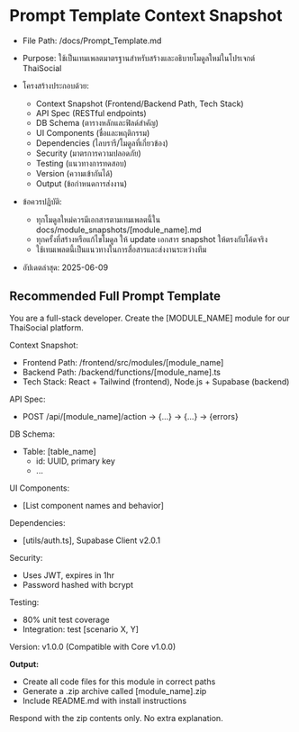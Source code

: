 # Prompt Template Context Snapshot

- File Path: /docs/Prompt_Template.md
- Purpose: ใช้เป็นเทมเพลตมาตรฐานสำหรับสร้างและอธิบายโมดูลใหม่ในโปรเจกต์ ThaiSocial
- โครงสร้างประกอบด้วย:
  - Context Snapshot (Frontend/Backend Path, Tech Stack)
  - API Spec (RESTful endpoints)
  - DB Schema (ตารางหลักและฟิลด์สำคัญ)
  - UI Components (ชื่อและพฤติกรรม)
  - Dependencies (ไลบรารี/โมดูลที่เกี่ยวข้อง)
  - Security (มาตรการความปลอดภัย)
  - Testing (แนวทางการทดสอบ)
  - Version (ความเข้ากันได้)
  - Output (ข้อกำหนดการส่งงาน)

- ข้อควรปฏิบัติ:
  - ทุกโมดูลใหม่ควรมีเอกสารตามเทมเพลตนี้ใน docs/module_snapshots/[module_name].md
  - ทุกครั้งที่สร้างหรือแก้ไขโมดูล ให้ update เอกสาร snapshot ให้ตรงกับโค้ดจริง
  - ใช้เทมเพลตนี้เป็นแนวทางในการสื่อสารและส่งงานระหว่างทีม

- อัปเดตล่าสุด: 2025-06-09

## Recommended Full Prompt Template



You are a full-stack developer.
Create the [MODULE_NAME] module for our ThaiSocial platform.

Context Snapshot:
- Frontend Path: /frontend/src/modules/[module_name]
- Backend Path: /backend/functions/[module_name].ts
- Tech Stack: React + Tailwind (frontend), Node.js + Supabase (backend)

API Spec:
- POST /api/[module_name]/action → {...} → {...} → {errors}

DB Schema:
- Table: [table_name]
  - id: UUID, primary key
  - ...

UI Components:
- [List component names and behavior]

Dependencies:
- [utils/auth.ts], Supabase Client v2.0.1

Security:
- Uses JWT, expires in 1hr
- Password hashed with bcrypt

Testing:
- 80% unit test coverage
- Integration: test [scenario X, Y]

Version: v1.0.0 (Compatible with Core v1.0.0)

**Output:**
- Create all code files for this module in correct paths
- Generate a .zip archive called [module_name].zip
- Include README.md with install instructions

Respond with the zip contents only. No extra explanation.

